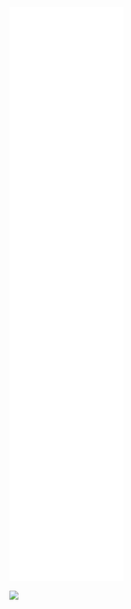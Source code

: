 <!-- If you're using "main" as default branch -->
![Metrics](https://github.com/coding-famer/coding-famer/blob/main/github-metrics.svg)

![](https://komarev.com/ghpvc/?username=coding-famer)

